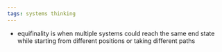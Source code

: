```yaml
---
tags: systems thinking
---
```


- equifinality is when multiple systems could reach the same end state while starting from different positions or taking different paths